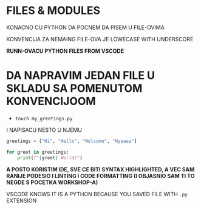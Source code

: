 # FILES & MODULES

KONACNO CU PYTHON DA POCNEM DA PISEM U FILE-OVIMA

KONVENCIJA ZA NEMAING FILE-OVA JE LOWECASE WITH UNDERSCORE

**RUNN-OVACU PYTHON FILES FROM VSCODE**

# DA NAPRAVIM JEDAN FILE U SKLADU SA POMENUTOM KONVENCIJOOM

- `touch my_greetings.py`

I NAPISACU NESTO U NJEMU

```py
greetings = ["Hi", "Hello", "Welcome", "Hyaaaa"]

for greet in greetings:
    print(f"{greet} World!")

```

**A POSTO KORISTIM IDE, SVE CE BITI SYNTAX HIGHLIGHTED, A VEC SAM RANIJE PODESIO I LINTING I CODE FORMATTING (I OBJASNIO SAM TI TO NEGDE S POCETKA WORKSHOP-A)**

VSCODE KNOWS IT IS A PYTHON BECAUSE YOU SAVED FILE WITH `.py` EXTENSION